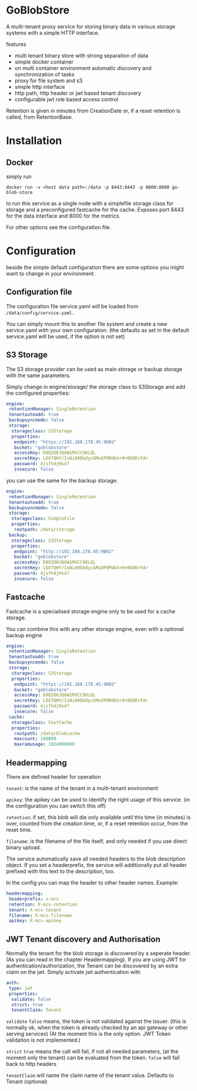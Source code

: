# GoBlobStore
A multi-tenant proxy service for storing binary data in various storage systems with a simple HTTP interface.

features
- multi tenant binary store with strong separation of data
- simple docker container
- on multi container environment automatic discovery and synchronization of tasks
- proxy for file system and s3
- simple http interface
- http path, http header or jwt based tenant discovery 
- configurable jwt role based access control 

Retention is given in minutes from CreationDate or, if a reset retention is called, from RetentionBase.

# Installation

## Docker

simply run 

`docker run -v <host data path>:/data -p 8443:8443 -p 8000:8000 go-blob-store`

to run this service as a single node with a simplefile storage class for storage and a preconfigured fastcache for the cache. Exposes port 8443 for the data interface and 8000 for the metrics.

For other options see the configuration file.

# Configuration

beside the simple default configuration there are some options you might want to change in your environment.

## Configuration file

The configuration file service.yaml will be loaded from `/data/config/service.yaml`.

You can simply mount this to another file system and create a new service.yaml with your own configuration. (the defaults as set in the default service.yaml will be used, if the option is not set)

## S3 Storage

The S3 storage provider can be used as main storage or backup storage with the same parameters.

Simply change in engine/storage/ the storage class to S3Storage and add the configured properties:

```yaml
engine:
 retentionManager: SingleRetention
 tenantautoadd: true
 backupsyncmode: false
 storage:
  storageclass: S3Storage
  properties:
   endpoint: "https://192.168.178.45:9002"
   bucket: "goblobstore"
   accessKey: D9Q2D6JQGW1MVCC98LQL
   secretKey: LDX7QHY/IsNiA9DbdycGMuOP0M4khr0+06DKrFAr
   password: 4jsfhdjHsd?
   insecure: false
```

you can use the same for the backup storage:

```yaml
engine:
 retentionManager: SingleRetention
 tenantautoadd: true
 backupsyncmode: false
 storage:
  storageclass: SimpleFile
  properties:
   rootpath: /data/storage
 backup:
  storageclass: S3Storage
  properties:
   endpoint: "http://192.168.178.45:9002"
   bucket: "goblobstore"
   accessKey: D9Q2D6JQGW1MVCC98LQL
   secretKey: LDX7QHY/IsNiA9DbdycGMuOP0M4khr0+06DKrFAr
   password: 4jsfhdjHsd?
   insecure: false
```

## Fastcache

Fastcache is a specialised storage engine only to be used for a cache storage.

You can combine this with any other storage engine, even with a optional backup engine

```yaml
engine:
 retentionManager: SingleRetention
 tenantautoadd: true
 backupsyncmode: false
 storage:
  storageclass: S3Storage
  properties:
   endpoint: "https://192.168.178.45:9002"
   bucket: "goblobstore"
   accessKey: D9Q2D6JQGW1MVCC98LQL
   secretKey: LDX7QHY/IsNiA9DbdycGMuOP0M4khr0+06DKrFAr
   password: 4jsfhdjHsd?
   insecure: false
 cache:
  storageclass: FastCache
  properties:
   rootpath: /data/blobcache
   maxcount: 100000
   maxramusage: 1024000000
```

## Headermapping

There are defined header for operation

`tenant`: is the name of the tenant in a multi-tenant environment

`apikey`: the apikey can be used to identify the right usage of this service. (in the configuration you can switch this off)

`retention`: if set, this blob will die only available until this time (in minutes) is over, counted from the creation time, or, if a reset retention occur, from the reset time.

`filename`: is the filename of the file itself, and only needed if you use direct binary upload.

The service automatically save all needed headers to the blob description object. If you set a headerprefix, the service will additionally put all header prefixed with this text to the description, too.

In the config you can map the header to other header names. Example:

```yaml
headermapping:
 headerprefix: x-mcs
 retention: X-mcs-retention
 tenant: X-mcs-tenant
 filename: X-mcs-filename
 apikey: X-mcs-apikey
```

## JWT Tenant discovery and Authorisation

Normally the tenant for the blob storage is discovered by a seperate header. (As you can read in the chapter Headermapping). If you are using JWT for authentication/authorization, the Tenant can be discovered by an extra claim on the jwt. Simply activate jwt authentication with 

```yaml
auth:
 type: jwt
 properties: 
  validate: false
  strict: true
  tenantClaim: Tenant
```

`validate` `false` means, the token is not validated against the issuer. (this is normally ok, when the token is already checked by an api gateway or other serving services) (At the moment this is the only option. JWT Token validation is not implemented.)

`strict` `true` means the call will fail, if not all needed parameters, (at the moment only the tenant) can be evaluated from the token. `false` will fall back to http headers

`tenantClaim` will name the claim name of the tenant value. Defaults to Tenant (optional)
